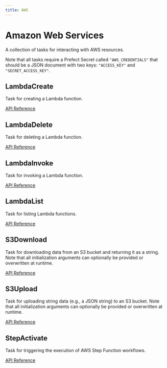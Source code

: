 ```yaml
---
title: AWS
---
```


# Amazon Web Services

A collection of tasks for interacting with AWS resources.

Note that all tasks require a Prefect Secret called `"AWS_CREDENTIALS"` that should be a JSON
document with two keys: `"ACCESS_KEY"` and `"SECRET_ACCESS_KEY"`.

## LambdaCreate <Badge text="task"/>

Task for creating a Lambda function.

[API Reference](/api/unreleased/tasks/aws.html#lambdacreate)

## LambdaDelete <Badge text="task"/>

Task for deleting a Lambda function.

[API Reference](/api/unreleased/tasks/aws.html#lambdadelete)

## LambdaInvoke <Badge text="task"/>

Task for invoking a Lambda function.

[API Reference](/api/unreleased/tasks/aws.html#lambdainvoke)

## LambdaList <Badge text="task"/>

Task for listing Lambda functions.

[API Reference](/api/unreleased/tasks/aws.html#lambdalist)

## S3Download <Badge text="task"/>

Task for downloading data from an S3 bucket and returning it as a string. Note that all initialization arguments can optionally be provided or overwritten at runtime.

[API Reference](/api/unreleased/tasks/aws.html#prefect-tasks-aws-s3-s3downloadtask)

## S3Upload <Badge text="task"/>

Task for uploading string data (e.g., a JSON string) to an S3 bucket. Note that all initialization arguments can optionally be provided or overwritten at runtime.

[API Reference](/api/unreleased/tasks/aws.html#prefect-tasks-aws-s3-s3uploadtask)

## StepActivate <Badge text="task"/>

Task for triggering the execution of AWS Step Function workflows.

[API Reference](/api/unreleased/tasks/aws.html#stepactivate)
